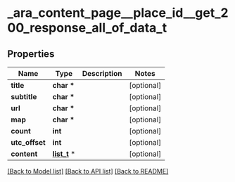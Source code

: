# _ara_content_page__place_id__get_200_response_all_of_data_t

## Properties
Name | Type | Description | Notes
------------ | ------------- | ------------- | -------------
**title** | **char \*** |  | [optional] 
**subtitle** | **char \*** |  | [optional] 
**url** | **char \*** |  | [optional] 
**map** | **char \*** |  | [optional] 
**count** | **int** |  | [optional] 
**utc_offset** | **int** |  | [optional] 
**content** | [**list_t**](place_content_content_inner.md) \* |  | [optional] 

[[Back to Model list]](../README.md#documentation-for-models) [[Back to API list]](../README.md#documentation-for-api-endpoints) [[Back to README]](../README.md)


